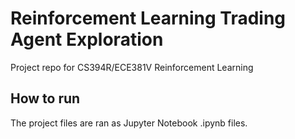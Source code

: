 # Reinforcement Learning Trading Agent Exploration
Project repo for CS394R/ECE381V Reinforcement Learning

## How to run
The project files are ran as Jupyter Notebook .ipynb files.
